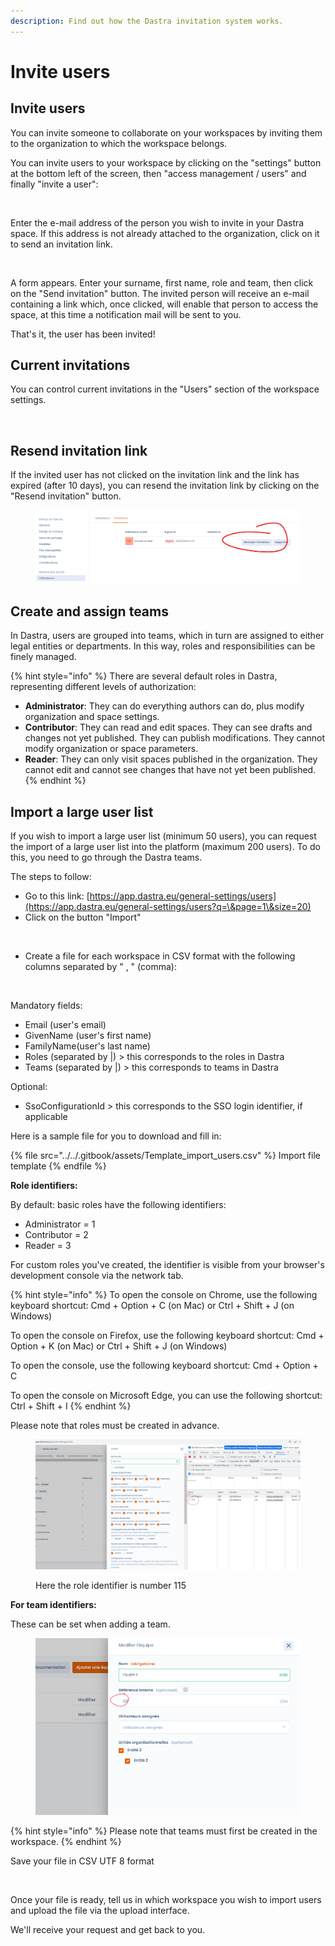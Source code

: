 ```yaml
---
description: Find out how the Dastra invitation system works.
---
```


# Invite users

## Invite users

You can invite someone to collaborate on your workspaces by inviting them to the organization to which the workspace belongs.&#x20;

You can invite users to your workspace by clicking on the "settings" button at the bottom left of the screen, then "access management / users" and finally "invite a user":

<figure><img src="../../.gitbook/assets/Capture d’écran 2023-06-01 à 16.30.07.png" alt=""><figcaption></figcaption></figure>

Enter the e-mail address of the person you wish to invite in your Dastra space. If this address is not already attached to the organization, click on it to send an invitation link.

<figure><img src="../../.gitbook/assets/Capture d’écran 2023-06-01 à 16.35.11.png" alt="" width="563"><figcaption></figcaption></figure>

A form appears. Enter your surname, first name, role and team, then click on the "Send invitation" button. The invited person will receive an e-mail containing a link which, once clicked, will enable that person to access the space, at this time a notification mail will be sent to you.

That's it, the user has been invited!

## Current invitations

You can control current invitations in the "Users" section of the workspace settings.

<figure><img src="../../.gitbook/assets/Capture d’écran 2023-06-01 à 16.37.02.png" alt="" width="360"><figcaption></figcaption></figure>

## Resend invitation link

If the invited user has not clicked on the invitation link and the link has expired (after 10 days), you can resend the invitation link by clicking on the "Resend invitation" button.

<figure><img src="../../.gitbook/assets/image (75).png" alt=""><figcaption></figcaption></figure>

## Create and assign teams

In Dastra, users are grouped into teams, which in turn are assigned to either legal entities or departments. In this way, roles and responsibilities can be finely managed.

{% hint style="info" %}
There are several default roles in Dastra, representing different levels of authorization:&#x20;

* **Administrator**: They can do everything authors can do, plus modify organization and space settings.&#x20;
* **Contributor**: They can read and edit spaces. They can see drafts and changes not yet published. They can publish modifications. They cannot modify organization or space parameters.&#x20;
* **Reader**: They can only visit spaces published in the organization. They cannot edit and cannot see changes that have not yet been published.
{% endhint %}

## Import a large user list

If you wish to import a large user list (minimum 50 users), you can request the import of a large user list into the platform (maximum 200 users). To do this, you need to go through the Dastra teams.&#x20;

The steps to follow:&#x20;

* Go to this link: [https://app.dastra.eu/general-settings/users](https://app.dastra.eu/general-settings/users?q=\&page=1\&size=20)
* Click on the button "Import"

<figure><img src="../../.gitbook/assets/Capture d’écran 2023-06-01 à 16.48.20.png" alt="" width="186"><figcaption></figcaption></figure>

* Create a file for each workspace in CSV format with the following columns separated by " , " (comma):

<figure><img src="../../.gitbook/assets/Capture d’écran 2023-06-01 à 16.49.11.png" alt=""><figcaption></figcaption></figure>

Mandatory fields:

* Email (user's email)&#x20;
* GivenName (user's first name)&#x20;
* FamilyName(user's last name)&#x20;
* Roles (separated by |) > this corresponds to the roles in Dastra&#x20;
* Teams (separated by |) > this corresponds to teams in Dastra

Optional:&#x20;

* SsoConfigurationId > this corresponds to the SSO login identifier, if applicable

Here is a sample file for you to download and fill in:

{% file src="../../.gitbook/assets/Template_import_users.csv" %}
Import file template
{% endfile %}

**Role identifiers:**&#x20;

By default: basic roles have the following identifiers:&#x20;

* Administrator = 1&#x20;
* Contributor = 2&#x20;
* Reader = 3&#x20;

For custom roles you've created, the identifier is visible from your browser's development console via the network tab.

{% hint style="info" %}
To open the console on Chrome, use the following keyboard shortcut: Cmd + Option + C (on Mac) or Ctrl + Shift + J (on Windows)&#x20;

To open the console on Firefox, use the following keyboard shortcut: Cmd + Option + K (on Mac) or Ctrl + Shift + J (on Windows)&#x20;

To open the console, use the following keyboard shortcut: Cmd + Option + C&#x20;

To open the console on Microsoft Edge, you can use the following shortcut: Ctrl + Shift + I
{% endhint %}

Please note that roles must be created in advance.

<figure><img src="../../.gitbook/assets/image (95).png" alt=""><figcaption><p>Here the role identifier is number 115</p></figcaption></figure>

**For team identifiers:**

These can be set when adding a team.

<figure><img src="../../.gitbook/assets/image (76).png" alt=""><figcaption></figcaption></figure>

{% hint style="info" %}
Please note that teams must first be created in the workspace.
{% endhint %}

Save your file in CSV UTF 8 format

<figure><img src="https://138894690-files.gitbook.io/~/files/v0/b/gitbook-x-prod.appspot.com/o/spaces%2F-LvBxs22wUMicv9uWp6C-2584506019%2Fuploads%2FC1FElrWgEomvNHuCAXgC%2Fimage.png?alt=media&#x26;token=e83fc031-1943-452a-b4b5-40e5f4220813" alt=""><figcaption></figcaption></figure>

Once your file is ready, tell us in which workspace you wish to import users and upload the file via the upload interface.

We'll receive your request and get back to you.
